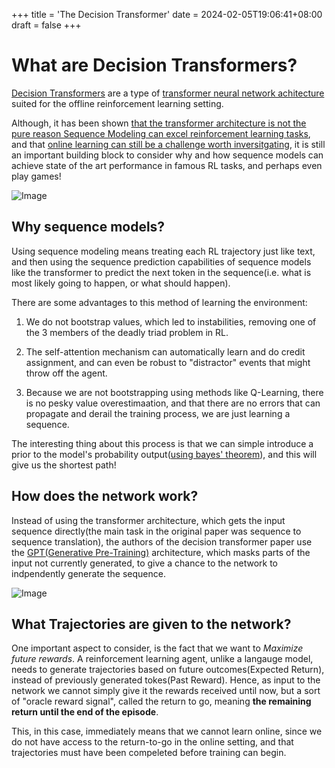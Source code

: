 +++
title = 'The Decision Transformer'
date = 2024-02-05T19:06:41+08:00
draft = false
+++



# What are Decision Transformers?
[Decision Transformers](https://arxiv.org/abs/2106.01345) are a type of [transformer neural network achitecture](https://jalammar.github.io/illustrated-transformer/) suited for the offline reinforcement learning setting.

Although, it has been shown [that the transformer architecture is not the pure reason Sequence Modeling can excel reinforcement learning tasks](https://arxiv.org/abs/2211.14655), and that [online learning can still be a challenge worth inversitgating](https://sled.eecs.umich.edu/media/eecs595_fa22/11_Nguyen_Glasscock.pdf), it is still an important building block to consider why and how sequence models can achieve state of the art performance in famous RL tasks, and perhaps even play games!

![Image](/img/mario.png)


## Why sequence models?
Using sequence modeling means treating each RL trajectory just like text, and then using the sequence prediction capabilities of sequence models like the transformer to predict the next token in the sequence(i.e. what is most likely going to happen, or what should happen).

There are some advantages to this method of learning the environment: 

1. We do not bootstrap values, which led to instabilities, removing one of the 3 members of the deadly triad problem in RL.

2. The self-attention mechanism can automatically learn and do credit assignment, and can even be robust to "distractor" events that might throw off the agent.

3. Because we are not bootstrapping using methods like Q-Learning, there is no pesky value overestimaation, and that there are no errors that can propagate and derail the training process, we are just learning a sequence.


The interesting thing about this process is that we can simple introduce a prior to the model's probability output([using bayes' theorem](https://www.statlect.com/glossary/prior-probability)), and this will give us the shortest path!


## How does the network work?
Instead of using the transformer architecture, which gets the input sequence directly(the main task in the original paper was sequence to sequence translation), the authors of the decision transformer paper use the [GPT(Generative Pre-Training)](https://paperswithcode.com/paper/improving-language-understanding-by) architecture, which masks parts of the input not currently generated, to give a chance to the network to indpendently generate the sequence.

![Image](/img/GPT.png)


## What Trajectories are given to the network?
One important aspect to consider, is the fact that we want to *Maximize future rewards*. A reinforcement learning agent, unlike a langauge model, needs to generate trajectories based on future outcomes(Expected Return), instead of previously generated tokes(Past Reward). Hence, as input to the network we cannot simply give it the rewards received until now, but a sort of "oracle reward signal", called the return to go, meaning **the remaining return until the end of the episode**.

This, in this case, immediately means that we cannot learn online, since we do not have access to the return-to-go in the online setting, and that trajectories must have been compeleted before training can begin.







